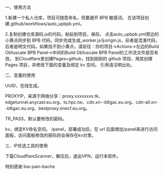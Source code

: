 一、使用方法

1.新建一个私人仓库，项目可随意命名，但要避开 BPB 敏感词。
在该项目创建.github/workflows/auto_upbpb.yml。

2.复制创建仓库源码.js的代码，粘贴到项目，保存。
点击auto_upbpb.yml旁边的小黄点同步到 BPB 代码，同步完成生成_worker.js与origin.js，前者是混淆代码，后者是明文代码。如果找不到小黄点，请前往：你的项目→Actions→左边的Build Obfuscate BPB Panel→中间的Build Obfuscate BPB Panel的工作流文件是否有效。
到Cloudflare里创建Pages+github，找到刚刚的 github 项目，用其创建 Pages 项目，并修改下面的变量及绑定 kv 空间。
引用请注明出处。

二、变量的使用

UUID，在线生成。

PROXYIP，来源于网络分享：proxy.xxxxxxxx.tk、edgetunnel.anycast.eu.org、ts.hpc.tw、cdn.xn--b6gac.eu.org、cdn-all.xn--b6gac.eu.org、bestproxy.onecf.eu.org。

TR_PASS，默认要修改的密码。

kv，绑定KV命名空间。
/panel，部署成功后，在 url 后面增加/panel来进行访问面板，访问面板修改的密码将会保存在kv对里。

三、IP优选工具的使用

下载CloudflareScanner，解压后，退出VPN，运行本软件。

特别感谢
bia-pain-bache
